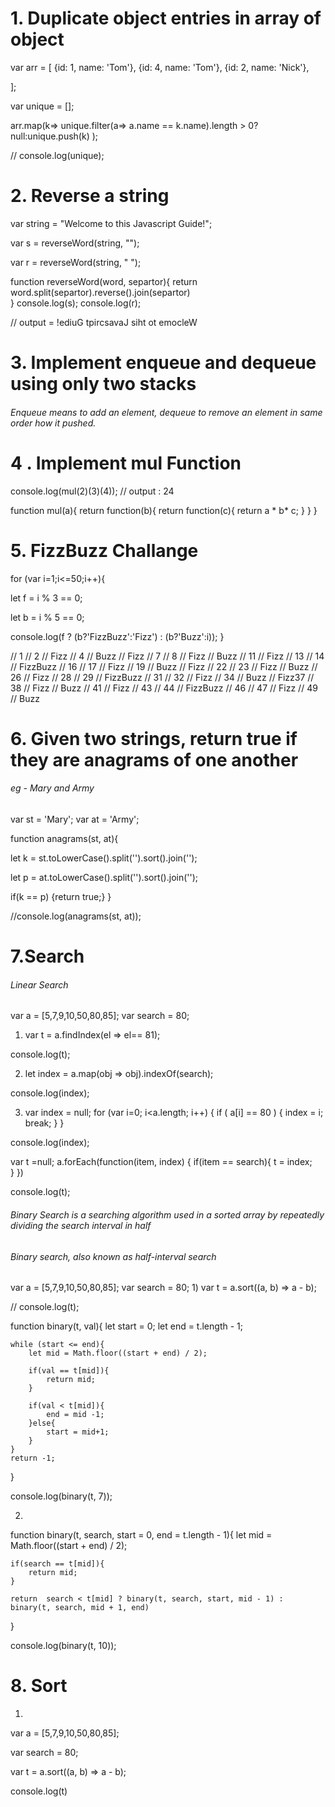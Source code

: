 # 1. Duplicate object entries in array of object

var  arr = [
  {id: 1, name: 'Tom'},
  {id: 4, name: 'Tom'},
  {id: 2, name: 'Nick'},
 
];

var unique = [];

arr.map(k=> unique.filter(a=> 
a.name == k.name).length > 0? null:unique.push(k)
);



// console.log(unique);


# 2. Reverse a string
var string = "Welcome to this Javascript Guide!";

var s = reverseWord(string, "");

var r = reverseWord(string, " ");



function reverseWord(word, separtor){
    return word.split(separtor).reverse().join(separtor)    
}
console.log(s);
console.log(r);




// output = !ediuG tpircsavaJ siht ot emocleW


# 3. Implement enqueue and dequeue using only two stacks
###### Enqueue means to add an element, dequeue to remove an element in same order how it pushed.

# 4 . Implement mul Function

console.log(mul(2)(3)(4)); // output : 24


function mul(a){
    return function(b){
        return function(c){
        return a * b* c;
        }
    }
}

# 5. FizzBuzz Challange

for (var i=1;i<=50;i++){

   let f = i % 3 == 0;
   
   let b = i % 5 == 0;
   
   console.log(f ? (b?'FizzBuzz':'Fizz') : (b?'Buzz':i));
}



// 1
// 2
// Fizz
// 4
// Buzz
// Fizz
// 7
// 8
// Fizz
// Buzz
// 11
// Fizz
// 13
// 14
// FizzBuzz
// 16
// 17
// Fizz
// 19
// Buzz
// Fizz
// 22
// 23
// Fizz
// Buzz
// 26
// Fizz
// 28
// 29
// FizzBuzz
// 31
// 32
// Fizz
// 34
// Buzz
// Fizz37
// 38
// Fizz
// Buzz
// 41
// Fizz
// 43
// 44
// FizzBuzz
// 46
// 47
// Fizz
// 49
// Buzz

# 6. Given two strings, return true if they are anagrams of one another
###### eg - Mary and Army

var st = 'Mary';
var at = 'Army';

function anagrams(st, at){

   let k  = st.toLowerCase().split('').sort().join('');
   
   let p = at.toLowerCase().split('').sort().join('');
   
   if(k == p) {return true;}
}

//console.log(anagrams(st, at));

# 7.Search

###### Linear Search

var a = [5,7,9,10,50,80,85];
var search = 80;


1) var t = a.findIndex(el => el== 81);

console.log(t);



2) let index = a.map(obj => obj).indexOf(search);

console.log(index);

3) var index = null;
for (var i=0; i<a.length; i++) {
    if ( a[i] == 80 ) {
        index = i;
        break;
    }
}

console.log(index);

var t =null;
a.forEach(function(item, index) {
    if(item == search){
     t = index;   
    }
})

console.log(t);

###### Binary Search is a searching algorithm used in a sorted array by repeatedly dividing the search interval in half
###### Binary search, also known as half-interval search
var a = [5,7,9,10,50,80,85];
var search = 80;
1)
var t = a.sort((a, b) => a - b);

// console.log(t);

function binary(t, val){
    let start = 0;
    let end = t.length - 1;
    
    while (start <= end){
        let mid = Math.floor((start + end) / 2);
        
        if(val == t[mid]){
            return mid;
        }
        
        if(val < t[mid]){
            end = mid -1;
        }else{
            start = mid+1;
        }
    }
    return -1;
}


console.log(binary(t, 7));

2) 

function binary(t, search, start = 0, end = t.length - 1){
    let mid = Math.floor((start + end) / 2);
    
    if(search == t[mid]){
        return mid;
    }
    
    return  search < t[mid] ? binary(t, search, start, mid - 1) :
    binary(t, search, mid + 1, end)
}


console.log(binary(t, 10));

# 8. Sort
1) 
var a = [5,7,9,10,50,80,85];

var search = 80;

var t = a.sort((a, b) => a - b);

console.log(t)




